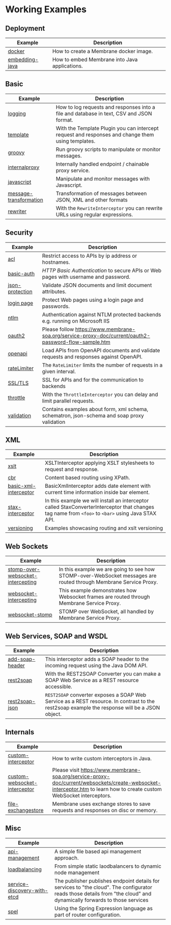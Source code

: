 # Working Examples

## Deployment

| Example                                                                | Description                                                                                                                                                            |
|------------------------------------------------------------------------|------------------------------------------------------------------------------------------------------------------------------------------------------------------------|
| [docker](docker)                                                       | How to create a Membrane docker image.                                                                                                                                 |
| [embedding-java](embedding-java)                                       | How to embed Membrane into Java applications.                                                                                                                          |

## Basic

| Example                                                                | Description                                                                                                                                                            |
|------------------------------------------------------------------------|------------------------------------------------------------------------------------------------------------------------------------------------------------------------|
| [logging](logging)                                                     | How to log requests and responses into a file and database in text, CSV and JSON format.                                                                               |
| [template](template)                                                   | With the Template Plugin you can intercept request and responses and change them using templates.                                                                      |
| [groovy](scripting/groovy)                                                       | Run groovy scripts to manipulate or monitor messages.                                                                                                                  |
| [internalproxy](internalproxy)                                         | Internally handled endpoint / chainable proxy service.                                                                                                                 |
| [javascript](scripting/javascript)                                               | Manipulate and monitor messages with Javascript.                                                                                                                       |
| [message-transformation](message-transformation)                       | Transformation of messages between JSON, XML and other formats                                                                                                         |
| [rewriter](rewriter)                                                   | With the `RewriteInterceptor` you can rewrite URLs using regular expressions.                                                                                          |

## Security

| Example                                                                | Description                                         |
|------------------------------------------------------------------------|-----------------------------------------------------|
| [acl](security/acl)                                                             | Restrict access to APIs by ip address or hostnames. |                                                                                                                    |
| [basic-auth](security/basic-auth)                                      | _HTTP Basic Authentication_ to secure APIs or Web pages with username and password.                                                                                    |
| [json-protection](security/json-protection)                            | Validate JSON documents and limit document attributes.                                                                                                                 |
| [login page](security/login)                                                    | Protect Web pages using a login page and passwords.                                                                                                                    |
| [ntlm](security/ntlm)                                                           | Authentication against NTLM protected backends e.g. running on Microsoft IIS                                                                                           |
| [oauth2](security/oauth2)                                                       | Please follow https://www.membrane-soa.org/service-proxy-doc/current/oauth2-password-flow-sample.htm                                                                   |
| [openapi](openapi)                                                     | Load APIs from OpenAPI documents and validate requests and responses against OpenAPI.                                                                                  |                                                                 |
| [rateLimiter](security/rateLimiter)                                             | The `RateLimiter` limits the number of requests in a given interval.                                                                                                   |
| [SSL/TLS](security/ssl)                                                         | SSL for APIs and for the communication to backends                                                                                                                     |
| [throttle](throttle)                                                   | With the `ThrottleInterceptor` you can delay and limit parallel requests.                                                                                              |
| [validation](validation)                                               | Contains examples about form, xml schema, schematron, json-schema and soap proxy validation                                                                            |

## XML


| Example                                                                | Description                                                                                                                                                            |
|------------------------------------------------------------------------|------------------------------------------------------------------------------------------------------------------------------------------------------------------------|
| [xslt](xml/xslt)                                                           | XSLTInterceptor applying XSLT stylesheets to request and response.                                                                                                     |
| [cbr](routing/cbr)                                                             | Content based routing using XPath.                                                                                                                                     |
| [basic-xml-interceptor](xml/basic-xml-interceptor)                         | BasicXmlInterceptor adds date element with current time information inside bar element.                                                                                |
| [stax-interceptor](xml/stax-interceptor)                                   | In this example we will install an interceptor called StaxConverterInterceptor that changes tag name from `<foo>` to `<bar>` using Java STAX API.                      |
| [versioning](versioning)                                               | Examples showcasing routing and xslt versioning                                                                                                                        |


## Web Sockets

| Example                                                                | Description                                                                                                                                                            |
|------------------------------------------------------------------------|------------------------------------------------------------------------------------------------------------------------------------------------------------------------|
| [stomp-over-websocket-intercepting](web-sockets/stomp-over-websocket-intercepting) | In this example we are going to see how STOMP-over-WebSocket messages are routed through Membrane Service Proxy.                                                       |
| [websocket-intercepting](web-sockets/websocket-intercepting)                       | This example demonstrates how Websocket frames are routed through Membrane Service Proxy.                                                                              |
| [websocket-stomp](web-sockets/websocket-stomp)                                     | STOMP over WebSocket, all handled by Membrane Service Proxy.                                                                                                           |



## Web Services, SOAP and WSDL

| Example                                                                | Description                                                                                                                                                            |
|------------------------------------------------------------------------|------------------------------------------------------------------------------------------------------------------------------------------------------------------------|
| [add-soap-header](web-services/soap/add-soap-header)                                | This interceptor adds a SOAP header to the incoming request using the Java DOM API.                                                                                    |
| [rest2soap](rest2soap)                                                 | With the REST2SOAP Converter you can make a SOAP Web Service as a REST resource accessible.                                                                            |
| [rest2soap-json](rest2soap-json)                                       | `REST2SOAP` converter exposes a SOAP Web Service as a REST resource. In contrast to the rest2soap example the response will be a JSON object.                          |


## Internals

| Example                                                                | Description                                                                                                                                                            |
|------------------------------------------------------------------------|------------------------------------------------------------------------------------------------------------------------------------------------------------------------|
| [custom-interceptor](internal/custom-interceptor)                               | How to write custom interceptors in Java.                                                                                                                              |
| [custom-websocket-interceptor](web-sockets/custom-websocket-interceptor)           | Please visit https://www.membrane-soa.org/service-proxy-doc/current/websockets/create-websocket-interceptor.htm to learn how to create custom WebSocket interceptors.  |
| [file-exchangestore](file-exchangestore)                               | Membrane uses exchange stores to save requests and responses on disc or memory.                                                                                        |


## Misc


| Example                                                                | Description                                                                                                                                                            |
|------------------------------------------------------------------------|------------------------------------------------------------------------------------------------------------------------------------------------------------------------|
| [api-management](api-management)                                       | A simple file based api management approach.                                                                                                                           |
| [loadbalancing](loadbalancing)                                         | From simple static laodbalancers to dynamic node management                                                                                                            |
| [service-discovery-with-etcd](service-discovery-with-etcd)             | The publisher publishes endpoint details for services to "the cloud". The configurator reads those details from "the cloud" and dynamically forwards to those services |
| [spel](scripting/spel)                                                           | Using the Spring Expression language as part of router configuration.                                                                                                  |

